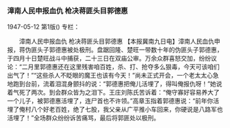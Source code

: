### 漳南人民申报血仇  枪决蒋匪头目郭德惠

1947-05-12
第1版()
专栏：

　　漳南人民申报血仇  枪决蒋匪头目郭德惠
    【本报冀南九日电】漳南人民血仇申报，蒋伪匪头子郭德惠被处极刑。盘踞回隆、楚旺一带数十年的伪匪头子郭德惠，于四月十日楚旺战斗中捕获，二十三日在双庙公审。万余众群喜怒交加，纷纷议论：“二月里郭德惠还在这里残害咱百姓，杀、打、抢夺多么狠毒，今天可该咱们出气了！”“这些杀人不眨眼的魔王也该有今天！”尚未正式开会，一个老太太心急地跑到台前，流着泪混身颤抖的说：“郭德惠把俺儿活埋了，得叫俺报仇呀！”她说着气死了两次。到会群众皆为之泪下。王庄刘陈氏苦诉着：“俺守寡好容易养大了一个儿子，被郭德惠活埋了，连尸首也不许领。”高章玉指着郭德惠说：“前年你活埋了俺村八个好老百姓，绝了七股，我父亲从广平推小车回来，你硬说是八路军也活埋了！”全场群众纷纷诉苦痛骂，最后将郭匪处以极刑。

